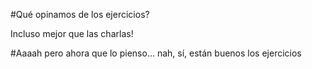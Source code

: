 #Qué opinamos de los ejercicios?

Incluso mejor que las charlas!

#Aaaah pero ahora que lo pienso... nah, sí, están buenos los ejercicios
